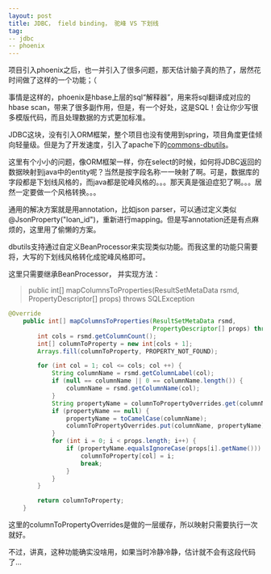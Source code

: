 ```yaml
---
layout: post
title: JDBC， field binding， 驼峰 VS 下划线
tag:
-- jdbc
-- phoenix
---
```


项目引入phoenix之后，也一并引入了很多问题，那天估计脑子真的热了，居然花时间做了这样的一个功能；（

事情是这样的，phoenix是hbase上层的sql“解释器”，用来将sql翻译成对应的hbase scan，带来了很多副作用，但是，有一个好处，这是SQL！会让你少写很多模版代码，而且处理数据的方式更加标准。

JDBC这块，没有引入ORM框架，整个项目也没有使用到spring，项目角度更佳倾向轻量级。但是为了开发速度，引入了apache下的[commons-dbutils](https://commons.apache.org/proper/commons-dbutils/)。

这里有个小小的问题，像ORM框架一样，你在select的时候，如何将JDBC返回的数据映射到java中的entity呢？当然是按字段名称一一映射了啊。可是，数据库的字段都是下划线风格的，而java都是驼峰风格的。。。那天真是强迫症犯了啊。。。居然一定要做一个风格转换。。。

通用的解决方案就是用annotation，比如json parser，可以通过定义类似@JsonProperty("loan_id")，重新进行mapping。但是写annotation还是有点麻烦的，这里用了偷懒的方案。

dbutils支持通过自定义BeanProcessor来实现类似功能。而我这里的功能只需要将，大写的下划线风格转化成驼峰风格即可。

这里只需要继承BeanProcessor， 并实现方法：
>public int[] mapColumnsToProperties(ResultSetMetaData rsmd, PropertyDescriptor[] props) throws SQLException

```java
@Override
    public int[] mapColumnsToProperties(ResultSetMetaData rsmd,
                                        PropertyDescriptor[] props) throws SQLException {
        int cols = rsmd.getColumnCount();
        int[] columnToProperty = new int[cols + 1];
        Arrays.fill(columnToProperty, PROPERTY_NOT_FOUND);

        for (int col = 1; col <= cols; col ++) {
            String columnName = rsmd.getColumnLabel(col);
            if (null == columnName || 0 == columnName.length()) {
                columnName = rsmd.getColumnName(col);
            }
            String propertyName = columnToPropertyOverrides.get(columnName);
            if (propertyName == null) {
                propertyName = toCamelCase(columnName);
                columnToPropertyOverrides.put(columnName, propertyName);
            }
            for (int i = 0; i < props.length; i++) {
                if (propertyName.equalsIgnoreCase(props[i].getName())) {
                    columnToProperty[col] = i;
                    break;
                }
            }
        }

        return columnToProperty;
    }
```

这里的columnToPropertyOverrides是做的一层缓存，所以映射只需要执行一次就好。

不过，讲真，这种功能确实没啥用，如果当时冷静冷静，估计就不会有这段代码了...